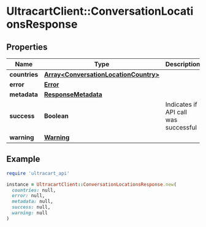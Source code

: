 # UltracartClient::ConversationLocationsResponse

## Properties

| Name | Type | Description | Notes |
| ---- | ---- | ----------- | ----- |
| **countries** | [**Array&lt;ConversationLocationCountry&gt;**](ConversationLocationCountry.md) |  | [optional] |
| **error** | [**Error**](Error.md) |  | [optional] |
| **metadata** | [**ResponseMetadata**](ResponseMetadata.md) |  | [optional] |
| **success** | **Boolean** | Indicates if API call was successful | [optional] |
| **warning** | [**Warning**](Warning.md) |  | [optional] |

## Example

```ruby
require 'ultracart_api'

instance = UltracartClient::ConversationLocationsResponse.new(
  countries: null,
  error: null,
  metadata: null,
  success: null,
  warning: null
)
```

